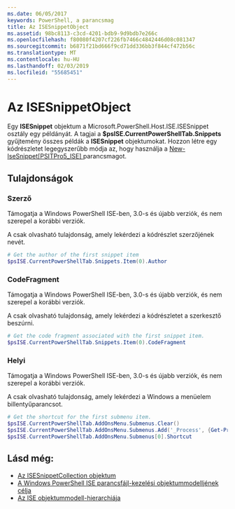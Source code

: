 ```yaml
---
ms.date: 06/05/2017
keywords: PowerShell, a parancsmag
title: Az ISESnippetObject
ms.assetid: 98bc8113-c3cd-4201-bdb9-9d9bdb7e266c
ms.openlocfilehash: f80080f4207cf226fb7466c4842446d08c081347
ms.sourcegitcommit: b6871f21bd666f9cd71dd336bb3f844cf472b56c
ms.translationtype: MT
ms.contentlocale: hu-HU
ms.lasthandoff: 02/03/2019
ms.locfileid: "55685451"
---
```

# <a name="the-isesnippetobject"></a>Az ISESnippetObject

Egy **ISESnippet** objektum a Microsoft.PowerShell.Host.ISE.ISESnippet osztály egy példányát. A tagjai a **$psISE.CurrentPowerShellTab.Snippets** gyűjtemény összes példák a **ISESnippet** objektumokat. Hozzon létre egy kódrészletet legegyszerűbb módja az, hogy használja a [New-IseSnippet&#91;PSITPro5_ISE&#93; ](https://technet.microsoft.com/library/0a6339a3-2683-4a8e-8929-90ad9a95c3e0) parancsmagot.

## <a name="properties"></a>Tulajdonságok

### <a name="author"></a>Szerző

Támogatja a Windows PowerShell ISE-ben, 3.0-s és újabb verziók, és nem szerepel a korábbi verziók.

A csak olvasható tulajdonság, amely lekérdezi a kódrészlet szerzőjének nevét.

```powershell
# Get the author of the first snippet item
$psISE.CurrentPowerShellTab.Snippets.Item(0).Author
```

### <a name="codefragment"></a>CodeFragment

Támogatja a Windows PowerShell ISE-ben, 3.0-s és újabb verziók, és nem szerepel a korábbi verziók.

A csak olvasható tulajdonság, amely lekérdezi a kódrészletet a szerkesztő beszúrni.

```powershell
# Get the code fragment associated with the first snippet item.
$psISE.CurrentPowerShellTab.Snippets.Item(0).CodeFragment
```

### <a name="shortcut"></a>Helyi

Támogatja a Windows PowerShell ISE-ben, 3.0-s és újabb verziók, és nem szerepel a korábbi verziók.

A csak olvasható tulajdonság, amely lekérdezi a Windows a menüelem billentyűparancsot.

```powershell
# Get the shortcut for the first submenu item.
$psISE.CurrentPowerShellTab.AddOnsMenu.Submenus.Clear()
$psISE.CurrentPowerShellTab.AddOnsMenu.Submenus.Add('_Process', {Get-Process}, 'Alt+P')
$psISE.CurrentPowerShellTab.AddOnsMenu.Submenus[0].Shortcut
```

## <a name="see-also"></a>Lásd még:

- [Az ISESnippetCollection objektum](The-ISESnippetCollection-Object.md)
- [A Windows PowerShell ISE parancsfájl-kezelési objektummodelljének célja](purpose-of-the-windows-powershell-ise-scripting-object-model.md)
- [Az ISE objektummodell-hierarchiája](The-ISE-Object-Model-Hierarchy.md)